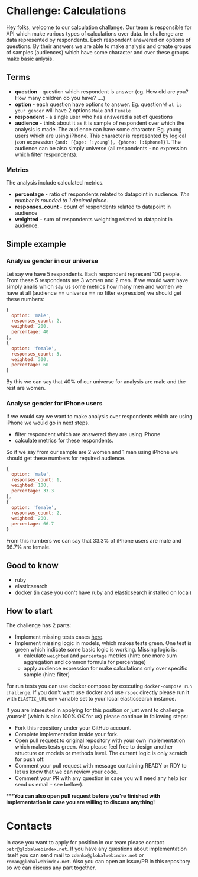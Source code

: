 # Challenge: Calculations

Hey folks,
welcome to our calculation challange. Our team is responsible for API which make various types of calculations over data. In challenge are data represented by respondents. Each respondent answered on options of questions. By their answers we are able to make analysis and create groups of samples (audiences) which have some character and over these groups make basic anlysis.

## Terms
* **question** - question which respondent is answer (eg. How old are you? How many children do you have? ....)
* **option** - each question have options to answer. Eg. question `What is your gender` will have 2 options `Male` and `Female`
* **respondent** - a single user who has answered a set of questions
* **audience** - think about it as it is sample of respondent over which the analysis is made. The audience can have some character. Eg. young users which are using iPhone. This character is represented by logical json expression `{and: [{age: [:young]}, {phone: [:iphone]}]`. The audience can be also simply universe (all respondents - no expression which filter respondents).

### Metrics
The analysis include calculated metrics.
* **percentage** - ratio of respondents related to datapoint in audience. *The number is rounded to 1 decimal place*.
* **responses_count** - count of respondents related to datapoint in audience
* **weighted** - sum of respondents weighting related to datapoint in audience.

## Simple example
### Analyse gender in our universe
Let say we have 5 respondents. Each respondent represent 100 people. From these 5 respondents are 3 women and 2 men. If we would want have simply analis which say us some metrics how many men and women we have at all (audience == universe == no filter expression) we should get these numbers:

```javascript
{
  option: 'male',
  responses_count: 2,
  weighted: 200,
  percentage: 40
},
{
  option: 'female',
  responses_count: 3,
  weighted: 300,
  percentage: 60
}
```
By this we can say that 40% of our universe for analysis are male and the rest are women.

### Analyse gender for iPhone users
If we would say we want to make analysis over respondents which are using iPhone we would go in next steps.
* filter respondent which are answered they are using iPhone
* calculate metrics for these respondents.

So if we say from our sample are 2 women and 1 man using iPhone we should get these numbers for required audience.
```javascript
{
  option: 'male',
  responses_count: 1,
  weighted: 100,
  percentage: 33.3
},
{
  option: 'female',
  responses_count: 2,
  weighted: 200,
  percentage: 66.7
}
```
From this numbers we can say that 33.3% of iPhone users are male and 66.7% are female.

## Good to know
* ruby
* elasticsearch
* docker (in case you don't have ruby and elasticsearch installed on local)

## How to start
The challenge has 2 parts:
* Implement missing tests cases [here](https://github.com/GlobalWebIndex/challenge-calcs/blob/master/spec/calc_spec.rb#L99-L104).
* Implement missing logic in models, which makes tests green. One test is green which indicate some basic logic is working. Missing logic is:
  * calculate `weighted` and `percentage` metrics (hint: one more sum aggregation and common formula for percentage)
  * apply audience expression for make calculations only over specific sample (hint: filter)

For run tests you can use docker compose by executing `docker-compose run challenge`. If you don't want use docker and use `rspec` directly
please run it with `ELASTIC_URL` env variable set to your local elasticsearch instance.

If you are interested in applying for this position or just want to challenge yourself (which is also 100% OK for us) please continue in following steps:

* Fork this repository under your GitHub account.
* Complete implementation inside your fork.
* Open pull request to original repository with your own implementation which makes tests green. Also please feel free to design another structure on models or methods
level. The current logic is only scratch for push off.
* Comment your pull request with message containing READY or RDY to let us know that we can review your code.
* Comment your PR with any question in case you will need any help (or send us email - see bellow).

***__You can also open pull request before you're finished with implementation in case you are willing to discuss anything!__

# Contacts
In case you want to apply for position in our team please contact `petr@globalwebindex.net`. If you have any questions about implementation itself you can send mail to `zdenko@globalwebindex.net` or `roman@globalwebindex.net`. Also you can open an issue/PR in this repository so we can discuss any part together.
